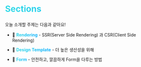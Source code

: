 
# Sections

<div style='margin-top:24px'>오늘 소개할 주제는 다음과 같아요!</div>

- 📲 **Rendering** - SSR(Server Side Rendering) 과 CSR(Client Side Rendering)
- 🎨 **Design Template** - 더 높은 생산성을 위해
- 📝 **Form** - 안전하고, 깔끔하게 Form을 다루는 방법

<br>
<br>

<style>
h1 {
  background-color: #2B90B6;
  background-image: linear-gradient(52deg, #34dae7 3%, #0daeff 97%);
  background-size: 100%;
  -webkit-background-clip: text;
  -moz-background-clip: text;
  -webkit-text-fill-color: transparent;
  -moz-text-fill-color: transparent;
}
strong {
  background-color: #2B90B6;
  background-image: linear-gradient(52deg, #34dae7 3%, #0daeff 97%);
  background-size: 100%;
  -webkit-background-clip: text;
  -moz-background-clip: text;
  -webkit-text-fill-color: transparent;
  -moz-text-fill-color: transparent;
}
li {
  margin-bottom: 12px
}
.my-transition-enter-active,
.my-transition-leave-active {
  transition: opacity 0.9s ease;
}

.my-transition-enter-from,
.my-transition-leave-to {
  opacity: 0;
}
</style>

